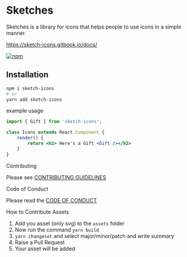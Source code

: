 # Sketches

Sketches is a library for icons that helps people to use icons in a simple manner.

https://sketch-icons.gitbook.io/docs/

[![npm](https://img.shields.io/npm/v/react-icons.svg?style=flat-square)](https://www.npmjs.com/package/react-icons)

## Installation

```bash
npm i sketch-icons
# or 
yarn add sketch-icons
```

example usage

```jsx
import { Gift } from 'sketch-icons';

class Icons extends React.Component {
    render() {
        return <h2> Here's a Gift <Gift /></h2>
    }
}
```

Contributing

Please see [CONTRIBUTING GUIDELINES](https://github.com/garudatechnologydevelopers/Sketches/blob/main/Contributing.md)

Code of Conduct

Please read the [CODE OF CONDUCT](code\_of\_conduct.md)

How to Contribute Assets

1. Add you asset (only svg) to the `assets` folder
2. Now run the command `yarn build`
3. `yarn changeset` and select major/minor/patch and write summary
4. Raise a Pull Request
5. Your asset will be added
